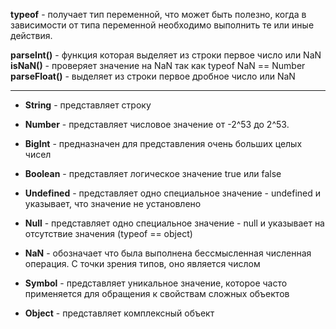 **typeof** - получает тип переменной, что может быть полезно, когда в зависимости от типа переменной необходимо выполнить те или иные действия.

**parseInt()** - функция которая выделяет из строки первое число или NaN
**isNaN()** - проверяет значение на NaN так как typeof NaN == Number
**parseFloat()** - выделяет из строки первое дробное число или NaN

---

- **String** - представляет строку
    
- **Number** - представляет числовое значение от -2^53 до 2^53.
	
- **BigInt** - предназначен для представления очень больших целых чисел
    
- **Boolean** - представляет логическое значение true или false
    
- **Undefined** - представляет одно специальное значение - undefined и указывает, что значение не установлено
    
- **Null** - представляет одно специальное значение - null и указывает на отсутствие значения (typeof == object)
	
- **NaN** - обозначает что была выполнена бессмысленная численная операция. С точки зрения типов, оно является числом
    
- **Symbol** - представляет уникальное значение, которое часто применяется для обращения к свойствам сложных объектов
    
- **Object** - представляет комплексный объект





